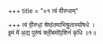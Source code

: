 +++
title = "०१ त्वं वीरुधाम्"

+++
त्वं वी॒रुधां॒ श्रेष्ठ॑तमाभिश्रु॒तास्यो॑षधे ।  
इ॒मं मे॑ अ॒द्य पुरु॑षं क्ली॒बमो॑प॒शिनं॑ कृधि ॥१॥  